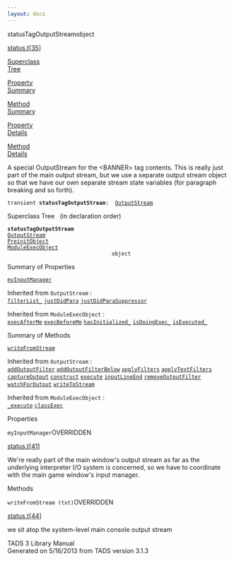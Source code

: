 ```yaml
---
layout: docs
---
```

<span class="title">statusTagOutputStream</span><span class="type">object</span>

[status.t](../file/status.t.html)\[[35](../source/status.t.html#35)\]

[Superclass  
Tree](#_SuperClassTree_)

[Property  
Summary](#_PropSummary_)

[Method  
Summary](#_MethodSummary_)

[Property  
Details](#_Properties_)

[Method  
Details](#_Methods_)



A special OutputStream for the \<BANNER\> tag contents. This is really
just part of the main output stream, but we use a separate output stream
object so that we have our own separate stream state variables (for
paragraph breaking and so forth).

`transient `**`statusTagOutputStream`**` :   `[`OutputStream`](../object/OutputStream.html)



<span id="_SuperClassTree_"></span>



<span class="hdln">Superclass Tree</span>   (in declaration order)



**`statusTagOutputStream`**  
[`OutputStream`](../object/OutputStream.html)  
[`PreinitObject`](../object/PreinitObject.html)  
[`ModuleExecObject`](../object/ModuleExecObject.html)  
`                                 object`  
<span id="_PropSummary_"></span>



<span class="hdln">Summary of Properties</span>  



[`myInputManager`](#myInputManager)

Inherited from `OutputStream` :  
[`filterList_`](../object/OutputStream.html#filterList_) [`justDidPara`](../object/OutputStream.html#justDidPara) [`justDidParaSuppressor`](../object/OutputStream.html#justDidParaSuppressor)



Inherited from `ModuleExecObject` :  
[`execAfterMe`](../object/ModuleExecObject.html#execAfterMe) [`execBeforeMe`](../object/ModuleExecObject.html#execBeforeMe) [`hasInitialized_`](../object/ModuleExecObject.html#hasInitialized_) [`isDoingExec_`](../object/ModuleExecObject.html#isDoingExec_) [`isExecuted_`](../object/ModuleExecObject.html#isExecuted_)

<span id="_MethodSummary_"></span>



<span class="hdln">Summary of Methods</span>  



[`writeFromStream`](#writeFromStream)

Inherited from `OutputStream` :  
[`addOutputFilter`](../object/OutputStream.html#addOutputFilter) [`addOutputFilterBelow`](../object/OutputStream.html#addOutputFilterBelow) [`applyFilters`](../object/OutputStream.html#applyFilters) [`applyTextFilters`](../object/OutputStream.html#applyTextFilters) [`captureOutput`](../object/OutputStream.html#captureOutput) [`construct`](../object/OutputStream.html#construct) [`execute`](../object/OutputStream.html#execute) [`inputLineEnd`](../object/OutputStream.html#inputLineEnd) [`removeOutputFilter`](../object/OutputStream.html#removeOutputFilter) [`watchForOutput`](../object/OutputStream.html#watchForOutput) [`writeToStream`](../object/OutputStream.html#writeToStream)



Inherited from `ModuleExecObject` :  
[`_execute`](../object/ModuleExecObject.html#_execute) [`classExec`](../object/ModuleExecObject.html#classExec)

<span id="_Properties_"></span>



<span class="hdln">Properties</span>  



<span id="myInputManager"></span>

`myInputManager`<span class="rem">OVERRIDDEN</span>

[status.t](../file/status.t.html)\[[41](../source/status.t.html#41)\]



We're really part of the main window's output stream as far as the
underlying interpreter I/O system is concerned, so we have to coordinate
with the main game window's input manager.



<span id="_Methods_"></span>



<span class="hdln">Methods</span>  



<span id="writeFromStream"></span>

`writeFromStream (txt)`<span class="rem">OVERRIDDEN</span>

[status.t](../file/status.t.html)\[[44](../source/status.t.html#44)\]



we sit atop the system-level main console output stream





TADS 3 Library Manual  
Generated on 5/16/2013 from TADS version 3.1.3


